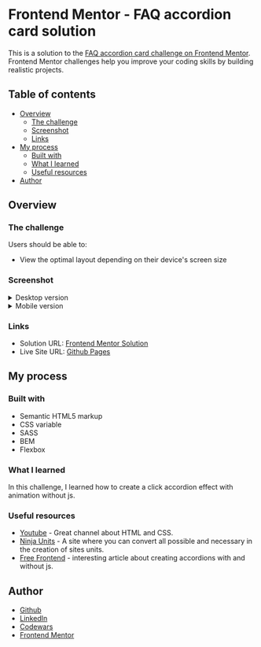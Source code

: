 # Frontend Mentor - FAQ accordion card solution

This is a solution to the [FAQ accordion card challenge on Frontend Mentor](https://www.frontendmentor.io/challenges/faq-accordion-card-XlyjD0Oam). Frontend Mentor challenges help you improve your coding skills by building realistic projects. 

## Table of contents

- [Overview](#overview)
  - [The challenge](#the-challenge)
  - [Screenshot](#screenshot)
  - [Links](#links)
- [My process](#my-process)
  - [Built with](#built-with)
  - [What I learned](#what-i-learned)
  - [Useful resources](#useful-resources)
- [Author](#author)

## Overview

### The challenge

Users should be able to:

- View the optimal layout depending on their device's screen size

### Screenshot

<details>
  <summary>Desktop version</summary>
  <img src="./assets/screenshots/desktop.png" alt="Desktop site version"/>
</details>
<details>
  <summary>Mobile version</summary>
  <img src="./assets/screenshots/mobile.png" alt="Mobile site version" style="max-width: 300px"/>
</details>

### Links

- Solution URL: [Frontend Mentor Solution](https://www.frontendmentor.io/solutions/html-sass-flexbox-css-variables-0mE6-VBEB)
- Live Site URL: [Github Pages](https://rmzvr.github.io/faq-accordion-card/)

## My process

### Built with

- Semantic HTML5 markup
- CSS variable
- SASS
- BEM
- Flexbox

### What I learned

In this challenge, I learned how to create a click accordion effect with animation without js.

### Useful resources

- [Youtube](https://www.youtube.com/user/KepowOb) - Great channel about HTML and CSS.
- [Ninja Units](https://www.ninjaunits.com/) - A site where you can convert all possible and necessary in the creation of sites units.
- [Free Frontend](https://freefrontend.com/css-accordions/) - interesting article about creating accordions with and without js.

## Author

- [Github](https://github.com/rmzvr)
- [LinkedIn](https://www.linkedin.com/in/rmzvr)
- [Codewars](https://www.codewars.com/users/rmzvr)
- [Frontend Mentor](https://www.frontendmentor.io/profile/rmzvr)
